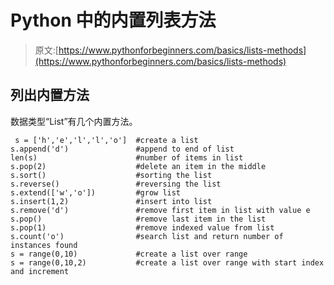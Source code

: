 # Python 中的内置列表方法

> 原文:[https://www.pythonforbeginners.com/basics/lists-methods](https://www.pythonforbeginners.com/basics/lists-methods)

## 列出内置方法

数据类型“List”有几个内置方法。

```
 s = ['h','e','l','l','o']	#create a list
s.append('d')         		#append to end of list
len(s)                		#number of items in list
s.pop(2)              		#delete an item in the middle
s.sort()               		#sorting the list
s.reverse()           		#reversing the list
s.extend(['w','o'])    		#grow list
s.insert(1,2)         		#insert into list
s.remove('d')           	#remove first item in list with value e
s.pop()               		#remove last item in the list
s.pop(1)              		#remove indexed value from list
s.count('o')            	#search list and return number of instances found
s = range(0,10)          	#create a list over range 
s = range(0,10,2)        	#create a list over range with start index and increment 
```